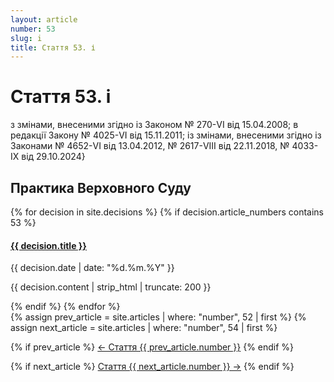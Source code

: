```yaml
---
layout: article
number: 53
slug: i
title: Стаття 53. і
---
```


# Стаття 53. і

з змінами, внесеними згідно із Законом № 270-VI від 15.04.2008; в редакції Закону № 4025-VI від 15.11.2011; із змінами, внесеними згідно із Законами № 4652-VI від 13.04.2012, № 2617-VIII від 22.11.2018, № 4033-IX від 29.10.2024}

## Практика Верховного Суду

<div class="decisions-container">
{% for decision in site.decisions %}
  {% if decision.article_numbers contains 53 %}
    <div class="decision-item">
      <h4><a href="{{ decision.url }}">{{ decision.title }}</a></h4>
      <p class="decision-date">{{ decision.date | date: "%d.%m.%Y" }}</p>
      <p class="decision-excerpt">{{ decision.content | strip_html | truncate: 200 }}</p>
    </div>
  {% endif %}
{% endfor %}
</div>

<div class="article-navigation">
  {% assign prev_article = site.articles | where: "number", 52 | first %}
  {% assign next_article = site.articles | where: "number", 54 | first %}
  
  {% if prev_article %}
    <a href="{{ prev_article.url }}" class="prev-article">← Стаття {{ prev_article.number }}</a>
  {% endif %}
  
  {% if next_article %}
    <a href="{{ next_article.url }}" class="next-article">Стаття {{ next_article.number }} →</a>
  {% endif %}
</div>
